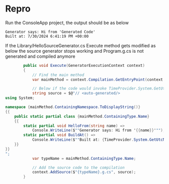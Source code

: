 # Repro

Run the ConsoleApp project, the output should be as below
```shell
Generator says: Hi from 'Generated Code'
Built at: 7/30/2024 6:41:19 PM +00:00
```
If the Library/HelloSourceGenerator.cs Execute method gets modified as below the source generator stops working and Program.g.cs is not generated and compiled anymore

```c#
        public void Execute(GeneratorExecutionContext context)
        {
            // Find the main method
            var mainMethod = context.Compilation.GetEntryPoint(context.CancellationToken);

            // Below if the code would invoke TimeProvider.System.GetUtcNow() instead of DateTimeOffset.UtcNow the generator stops compiling/generating the code.
            string source = $@"// <auto-generated/>
using System;

namespace {mainMethod.ContainingNamespace.ToDisplayString()}
{{
    public static partial class {mainMethod.ContainingType.Name}
    {{
        static partial void HelloFrom(string name) =>
            Console.WriteLine($""Generator says: Hi from '{{name}}'"");
        static partial void BuildAt() =>
            Console.WriteLine($""Built at: {TimeProvider.System.GetUtcNow()}"");
    }}
}}
";
            var typeName = mainMethod.ContainingType.Name;

            // Add the source code to the compilation
            context.AddSource($"{typeName}.g.cs", source);
        }
```
